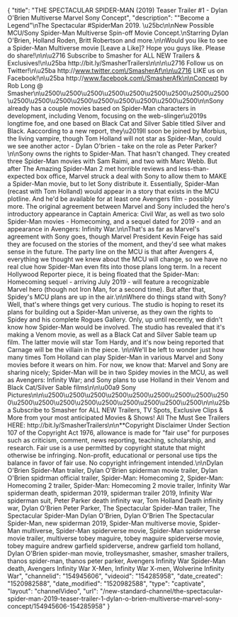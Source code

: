 {
    "title": "THE SPECTACULAR SPIDER-MAN (2019) Teaser Trailer #1 - Dylan O'Brien Multiverse Marvel Sony Concept",
    "description": "\"Become a Legend\"\nThe Spectacular #SpiderMan 2019. \u25bc\n\nNew Possible MCU\/Sony Spider-Man Multiverse Spin-off Movie Concept.\nStarring Dylan O'Brien, Holland Roden, Britt Robertson and more.\n\nWould you like to see a Spider-Man Multiverse movie [Leave a Like]? Hope you guys like. Please do share!\n\n\u2716 Subscribe to Smasher for ALL NEW Trailers & Exclusives!\n\u25ba http:\/\/bit.ly\/SmasherTrailers\n\n\n\u2716 Follow us on Twitter!\n\u25ba http:\/\/www.twitter.com\/SmasherAf\n\n\u2716 LIKE us on Facebook!\n\u25ba http:\/\/www.facebook.com\/SmasherAfk\n\nConcept by Rob Long @ Smasher\n\u2500\u2500\u2500\u2500\u2500\u2500\u2500\u2500\u2500\u2500\u2500\u2500\u2500\u2500\u2500\u2500\u2500\u2500\n\nSony already has a couple movies based on Spider-Man characters in development, including Venom, focusing on the web-slinger\u2019s longtime foe, and one based on Black Cat and Silver Sable titled Silver and Black. Aaccording to a new report, they\u2019ll soon be joined by Morbius, the living vampire, though Tom Holland will not star as Spider-Man, could we see another actor - Dylan O'brien - take on the role as Peter Parker?\n\nSony owns the rights to Spider-Man. That hasn't changed. They created three Spider-Man movies with Sam Raimi, and two with Marc Webb. But after The Amazing Spider-Man 2 met horrible reviews and less-than-expected box office, Marvel struck a deal with Sony to allow them to MAKE a Spider-Man movie, but to let Sony distribute it. Essentially, Spider-Man (recast with Tom Holland) would appear in a story that exists in the MCU plotline. And he'd be available for at least one Avengers film - possibly more. The original agreement between Marvel and Sony included the hero's introductory appearance in Captain America: Civil War, as well as two solo Spider-Man movies - Homecoming, and a sequel dated for 2019 - and an appearance in Avengers: Infinity War.\n\nThat's as far as Marvel's agreement with Sony goes, though Marvel President Kevin Feige has said they are focused on the stories of the moment, and they'd see what makes sense in the future. The party line on the MCU is that after Avengers 4, everything we thought we knew about the MCU will change, so we have no real clue how Spider-Man even fits into those plans long term. In a recent Hollywood Reporter piece, it is being floated that the Spider-Man: Homecoming sequel - arriving July 2019 - will feature a recognizable Marvel hero (though not Iron Man, for a second time). But after that, Spidey's MCU plans are up in the air.\n\nWhere do things stand with Sony? Well, that's where things get very curious. The studio is hoping to reset its plans for building out a Spider-Man universe, as they own the rights to Spidey and his complete Rogues Gallery. Only, up until recently, we didn't know how Spider-Man would be involved. The studio has revealed that it's making a Venom movie, as well as a Black Cat and Silver Sable team up film. The latter movie will star Tom Hardy, and it's now being reported that Carnage will be the villain in the piece. \n\nWe'll be left to wonder just how many times Tom Holland can play Spider-Man in various Marvel and Sony movies before it wears on him. For now, we know that: Marvel and Sony are sharing nicely; Spider-Man will be in two Spidey movies in the MCU, as well as Avengers: Infinity War; and Sony plans to use Holland in their Venom and Black Cat\/Silver Sable films\n\n\u00a9 Sony Pictures\n\n\u2500\u2500\u2500\u2500\u2500\u2500\u2500\u2500\u2500\u2500\u2500\u2500\u2500\u2500\u2500\u2500\u2500\u2500\n\n\u25ba Subscribe to Smasher for ALL NEW Trailers, TV Spots, Exclusive Clips & More from your most anticipated Movies & Shows! All The Must See Trailers HERE: http:\/\/bit.ly\/SmasherTrailers\n\n**Copyright Disclaimer Under Section 107 of the Copyright Act 1976, allowance is made for \"fair use\" for purposes such as criticism, comment, news reporting, teaching, scholarship, and research. Fair use is a use permitted by copyright statute that might otherwise be infringing. Non-profit, educational or personal use tips the balance in favor of fair use. No copyright infringement intended.\n\nDylan O'Brien Spider-Man trailer, Dylan O'Brien spiderman movie trailer, Dylan O'Brien spidrman official trailer, Spider-Man: Homecoming  2, Spider-Man: Homecoming 2 trailer, Spider-Man: Homecoming 2 movie trailer, Infinity War spiderman death, spiderman 2019, spiderman trailer 2019, Infinity War spiderman suit, Peter Parker death infinity war, Tom Holland Death infinity war, Dylan O'Brien Peter Parker, The Spectacular Spider-Man trailer, The Spectacular Spider-Man Dylan O'Brien, Dylan O'Brien The Spectacular Spider-Man, new spiderman 2019, Spider-Man multiverse movie, Spider-Man multiverse, Spider-Man spiderverse movie, Spider-Man spiderverse movie trailer, multiverse tobey maguire, tobey maguire spiderverse movie, tobey maguire andrew garfield spiderverse, andrew garfield tom holland, Dylan O'Brien spider-man movie, trolleysmasher, smasher, smasher trailers, thanos spider-man, thanos peter parker, Avengers Infinity War Spider-Man death, Avengers Infinity War X-Men, Infinity War X-men, Wolverine Infinity War",
    "channelid": "154945606",
    "videoid": "154285958",
    "date_created": "1520982588",
    "date_modified": "1520982588",
    "type": "captivate",
    "layout": "channelVideo",
    "url": "\/new-standard-channel\/the-spectacular-spider-man-2019-teaser-trailer-1-dylan-o-brien-multiverse-marvel-sony-concept\/154945606-154285958"
}
